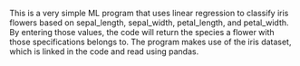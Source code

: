 This is a very simple ML program that uses linear regression to classify iris flowers based on sepal_length, sepal_width, petal_length, and petal_width. 
By entering those values, the code will return the species a flower with those specifications belongs to. The program makes use of the iris dataset, which is linked in the code and read using pandas.
